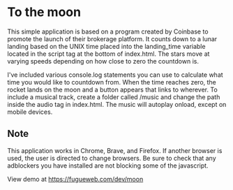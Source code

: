 # To the moon

This simple application is based on a program created by Coinbase to promote
the launch of their brokerage platform. It counts down to a lunar landing
based on the UNIX time placed into the landing_time variable located in
the script tag at the bottom of index.html. The stars move at varying speeds
depending on how close to zero the countdown is.

I've included various console.log statements you can use to calculate what
time you would like to countdown from. When the time reaches zero, the rocket
lands on the moon and a button appears that links to wherever. To include
a musical track, create a folder called /music and change the path inside
the audio tag in index.html. The music will autoplay onload, except on mobile devices.

## Note

This application works in Chrome, Brave, and Firefox. If another browser is used,
the user is directed to change browsers. Be sure to check that any adblockers you have installed are not blocking some of the javascript.

View demo at https://fugueweb.com/dev/moon

